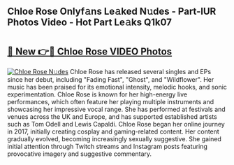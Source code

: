 ## Chloe Rose Onlyf𝚊ns Le𝚊ked N𝚞des - Part-IUR Photos Video - Hot Part Le𝚊ks Q1k07

# <h2><a href="http://ab45700.deff.icu/?id=Chloe+Rose">🔗 New 👉🔴 Chloe Rose VIDEO Photos</a></h2>

[![Chloe Rose N𝚞des](https://i.imgur.com/rIISA9y.gif)](http://ab45700.deff.icu/?id=Chloe+Rose)
Chloe Rose has released several singles and EPs since her debut, including "Fading Fast", "Ghost", and "Wildflower". Her music has been praised for its emotional intensity, melodic hooks, and sonic experimentation. Chloe Rose is known for her high-energy live performances, which often feature her playing multiple instruments and showcasing her impressive vocal range. She has performed at festivals and venues across the UK and Europe, and has supported established artists such as Tom Odell and Lewis Capaldi. Chloe Rose began her online journey in 2017, initially creating cosplay and gaming-related content. Her content gradually evolved, becoming increasingly sexually suggestive. She gained initial attention through Twitch streams and Instagram posts featuring provocative imagery and suggestive commentary.
